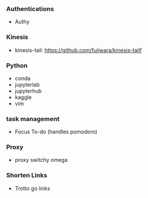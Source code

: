 ### Authentications
- Authy

### Kinesis
- kinesis-tail: https://github.com/fujiwara/kinesis-tailf

### Python
- conda
- jupyterlab
- jupyterhub
- kaggle
- vim

### task management
- Focus To-do (handles pomodoro)


### Proxy
- proxy switchy omega

### Shorten Links
- Trotto go links
